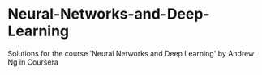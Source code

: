 # Neural-Networks-and-Deep-Learning
Solutions for the course 'Neural Networks and Deep Learning' by Andrew Ng in Coursera
